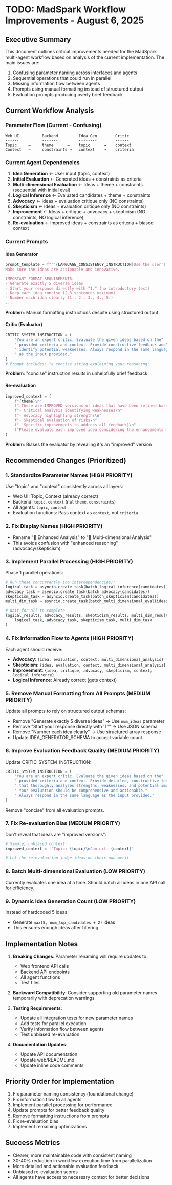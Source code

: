 # TODO: MadSpark Workflow Improvements - August 6, 2025

## Executive Summary

This document outlines critical improvements needed for the MadSpark multi-agent workflow based on analysis of the current implementation. The main issues are:
1. Confusing parameter naming across interfaces and agents
2. Sequential operations that could run in parallel
3. Missing information flow between agents
4. Prompts using manual formatting instead of structured output
5. Evaluation prompts producing overly brief feedback

## Current Workflow Analysis

### Parameter Flow (Current - Confusing)
```
Web UI          Backend         Idea Gen        Critic
------          -------         --------        ------
Topic     →     theme      →    topic      →    context
Context   →     constraints →   context    →    criteria
```

### Current Agent Dependencies
1. **Idea Generation** ← User input (topic, context)
2. **Initial Evaluation** ← Generated ideas + constraints as criteria
3. **Multi-dimensional Evaluation** ← Ideas + theme + constraints (sequential with initial eval)
4. **Logical Inference** ← Evaluated candidates + theme + constraints
5. **Advocacy** ← Ideas + evaluation critique only (NO constraints)
6. **Skepticism** ← Ideas + evaluation critique only (NO constraints)
7. **Improvement** ← Ideas + critique + advocacy + skepticism (NO constraints, NO logical inference)
8. **Re-evaluation** ← Improved ideas + constraints as criteria + biased context

### Current Prompts

#### Idea Generator
```python
prompt_template = f"""{LANGUAGE_CONSISTENCY_INSTRUCTION}Use the user's main prompt and context below to {IDEA_GENERATION_INSTRUCTION}.
Make sure the ideas are actionable and innovative.

IMPORTANT FORMAT REQUIREMENTS:
- Generate exactly 5 diverse ideas
- Start your response directly with "1." (no introductory text)
- Keep each idea concise (2-3 sentences maximum)
- Number each idea clearly (1., 2., 3., 4., 5.)
...
```
**Problem**: Manual formatting instructions despite using structured output

#### Critic (Evaluator)
```python
CRITIC_SYSTEM_INSTRUCTION = (
    "You are an expert critic. Evaluate the given ideas based on the"
    " provided criteria and context. Provide constructive feedback and"
    " identify potential weaknesses. Always respond in the same language"
    " as the input provided."
)
# Prompt includes: "a concise string explaining your reasoning"
```
**Problem**: "concise" instruction results in unhelpfully brief feedback

#### Re-evaluation
```python
improved_context = (
    f"{theme}\n"
    f"[These are IMPROVED versions of ideas that have been refined based on:\n"
    f"- Critical analysis identifying weaknesses\n"
    f"- Advocacy highlighting strengths\n"
    f"- Skeptical evaluation of risks\n"
    f"- Specific improvements to address all feedback]\n"
    f"Please evaluate each improved idea considering the enhancements made."
)
```
**Problem**: Biases the evaluator by revealing it's an "improved" version

## Recommended Changes (Prioritized)

### 1. **Standardize Parameter Names** (HIGH PRIORITY)
Use "topic" and "context" consistently across all layers:
- Web UI: Topic, Context (already correct)
- Backend: `topic`, `context` (not `theme`, `constraints`)
- All agents: `topic`, `context`
- Evaluation functions: Pass context as `context`, not `criteria`

### 2. **Fix Display Names** (HIGH PRIORITY)
- Rename "🧠 Enhanced Analysis" to "🧠 Multi-dimensional Analysis"
- This avoids confusion with "enhanced reasoning" (advocacy/skepticism)

### 3. **Implement Parallel Processing** (HIGH PRIORITY)
Phase 1 parallel operations:
```python
# Run these concurrently (no interdependencies):
logical_task = asyncio.create_task(batch_logical_inference(candidates))
advocacy_task = asyncio.create_task(batch_advocacy(candidates))
skepticism_task = asyncio.create_task(batch_skepticism(candidates))
multi_dim_task = asyncio.create_task(batch_multi_dimensional_eval(ideas))

# Wait for all to complete
logical_results, advocacy_results, skepticism_results, multi_dim_results = await asyncio.gather(
    logical_task, advocacy_task, skepticism_task, multi_dim_task
)
```

### 4. **Fix Information Flow to Agents** (HIGH PRIORITY)
Each agent should receive:
- **Advocacy**: `{idea, evaluation, context, multi_dimensional_analysis}`
- **Skepticism**: `{idea, evaluation, context, multi_dimensional_analysis}`
- **Improvement**: `{idea, critique, advocacy, skepticism, context, logical_inference}`
- **Logical Inference**: Already correct (gets context)

### 5. **Remove Manual Formatting from All Prompts** (MEDIUM PRIORITY)
Update all prompts to rely on structured output schemas:
- Remove "Generate exactly 5 diverse ideas" → Use `num_ideas` parameter
- Remove "Start your response directly with '1.'" → Use JSON schema
- Remove "Number each idea clearly" → Use structured array response
- Update IDEA_GENERATOR_SCHEMA to accept variable count

### 6. **Improve Evaluation Feedback Quality** (MEDIUM PRIORITY)
Update CRITIC_SYSTEM_INSTRUCTION:
```python
CRITIC_SYSTEM_INSTRUCTION = (
    "You are an expert critic. Evaluate the given ideas based on the"
    " provided criteria and context. Provide detailed, constructive feedback"
    " that thoroughly analyzes strengths, weaknesses, and potential improvements."
    " Your evaluation should be comprehensive and actionable."
    " Always respond in the same language as the input provided."
)
```
Remove "concise" from all evaluation prompts.

### 7. **Fix Re-evaluation Bias** (MEDIUM PRIORITY)
Don't reveal that ideas are "improved versions":
```python
# Simple, unbiased context:
improved_context = f"Topic: {topic}\nContext: {context}"

# Let the re-evaluation judge ideas on their own merit
```

### 8. **Batch Multi-dimensional Evaluation** (LOW PRIORITY)
Currently evaluates one idea at a time. Should batch all ideas in one API call for efficiency.

### 9. **Dynamic Idea Generation Count** (LOW PRIORITY)
Instead of hardcoded 5 ideas:
- Generate `max(5, num_top_candidates + 2)` ideas
- This ensures enough ideas after filtering

## Implementation Notes

1. **Breaking Changes**: Parameter renaming will require updates to:
   - Web frontend API calls
   - Backend API endpoints
   - All agent functions
   - Test files

2. **Backward Compatibility**: Consider supporting old parameter names temporarily with deprecation warnings

3. **Testing Requirements**:
   - Update all integration tests for new parameter names
   - Add tests for parallel execution
   - Verify information flow between agents
   - Test unbiased re-evaluation

4. **Documentation Updates**:
   - Update API documentation
   - Update web/README.md
   - Update inline code comments

## Priority Order for Implementation

1. Fix parameter naming consistency (foundational change)
2. Fix information flow to all agents
3. Implement parallel processing for performance
4. Update prompts for better feedback quality
5. Remove formatting instructions from prompts
6. Fix re-evaluation bias
7. Implement remaining optimizations

## Success Metrics

- Clearer, more maintainable code with consistent naming
- 30-40% reduction in workflow execution time from parallelization
- More detailed and actionable evaluation feedback
- Unbiased re-evaluation scores
- All agents have access to necessary context for better decisions